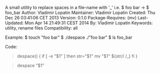 A small utility to replace spaces in a file-name with '_'
                i.e. $ foo bar -> $ foo_bar
Author: 		    Vladimir Lopatin
Maintainer: 		Vladimir Lopatin
Created: 		    Thu Dec 26 03:41:06 CET 2013
Version: 	      0.1.0
Package-Requires:   	(mv)
Last-Updated:       	Mon Apr 14 21:49:31 CEST 2014
By:	                  Vladimir Lopatin
Keywords:             utility, rename files
Compatibility:        all 

>
Example:
$ touch "foo bar"
$ ./despace ./"foo bar"
$ ls
  foo_bar
 

Code:

> despace() {
>     if [ -e "$1" ]
>     then 
> 	str="$1"
> 	mv "$1" ${str// /_}
>     fi
> }

> despace "$1"